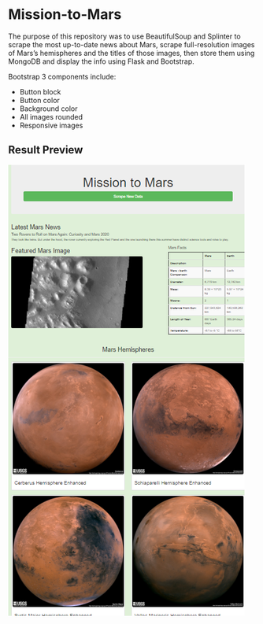 # Mission-to-Mars
The purpose of this repository was to use BeautifulSoup and Splinter to scrape the most up-to-date news about Mars, scrape full-resolution images of Mars’s hemispheres and the titles of those images, then store them using MongoDB and display the info using Flask and Bootstrap.

Bootstrap 3 components include:
- Button block
- Button color
- Background color
- All images rounded
- Responsive images

## Result Preview
![Preview image](https://github.com/marhanlang/Mission-to-Mars/blob/main/App_img.png)
